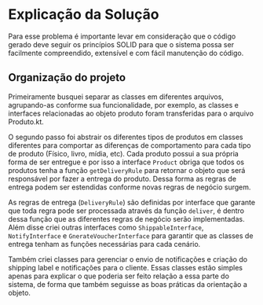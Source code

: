 # Explicação da Solução

Para esse problema é importante levar em consideração que o código gerado deve seguir os princípios SOLID para que o sistema possa ser facilmente compreendido, extensível e com fácil manutenção do código.

## Organização do projeto

Primeiramente busquei separar as classes em diferentes arquivos, agrupando-as conforme sua funcionalidade, por exemplo, as classes e interfaces relacionadas ao objeto produto foram transferidas para o arquivo Produto.kt.

O segundo passo foi abstrair os diferentes tipos de produtos em classes diferentes para comportar as diferenças de comportamento para cada tipo de produto (Físico, livro, mídia, etc). Cada produto possui a sua própria forma de ser entregue e por isso a interface `Product` obriga que todos os produtos tenha a função `getDeliveryRule` para retornar o objeto que será responsável por fazer a entrega do produto. Dessa forma as regras de entrega podem ser estendidas conforme novas regras de negócio surgem.

As regras de entrega (`DeliveryRule`) são definidas por interface que garante que toda regra pode ser processada através da função `deliver`, é dentro dessa função que as diferentes regras de negócio serão implementadas. Além disse criei outras interfaces como `ShippableInterface`, `NotifyInterface` e `GnerateVoucherInterface` para garantir que as classes de entrega tenham as funções necessárias para cada cenário.

Também criei classes para gerenciar o envio de notificações e criação do shipping label e notificações para o cliente. Essas classes estão simples apenas para explicar o que poderia ser feito relação a essa parte do sistema, de forma que também seguisse as boas práticas da orientação a objeto.